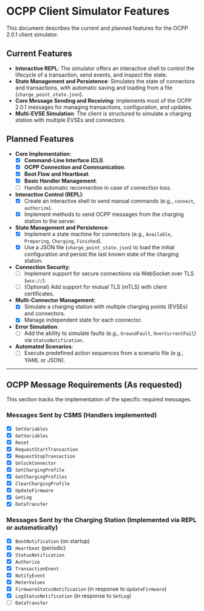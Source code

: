 # OCPP Client Simulator Features

This document describes the current and planned features for the OCPP 2.0.1 client simulator.

## Current Features

- **Interactive REPL**: The simulator offers an interactive shell to control the lifecycle of a transaction, send events, and inspect the state.
- **State Management and Persistence**: Simulates the state of connectors and transactions, with automatic saving and loading from a file (`charge_point_state.json`).
- **Core Message Sending and Receiving**: Implements most of the OCPP 2.0.1 messages for managing transactions, configuration, and updates.
- **Multi-EVSE Simulation**: The client is structured to simulate a charging station with multiple EVSEs and connectors.

## Planned Features

-   **Core Implementation**:
    -   [x] **Command-Line Interface (CLI)**.
    -   [x] **OCPP Connection and Communication**.
    -   [x] **Boot Flow and Heartbeat**.
    -   [x] **Basic Handler Management**.
    -   [ ] Handle automatic reconnection in case of connection loss.

-   **Interactive Control (REPL)**:
    -   [x] Create an interactive shell to send manual commands (e.g., `connect`, `authorize`).
    -   [x] Implement methods to send OCPP messages from the charging station to the server.

-   **State Management and Persistence**:
    -   [x] Implement a state machine for connectors (e.g., `Available`, `Preparing`, `Charging`, `Finished`).
    -   [x] Use a JSON file (`charge_point_state.json`) to load the initial configuration and persist the last known state of the charging station.

-   **Connection Security**:
    -   [ ] Implement support for secure connections via WebSocket over TLS (`wss://`).
    -   [ ] (Optional) Add support for mutual TLS (mTLS) with client certificates.

-   **Multi-Connector Management**:
    -   [x] Simulate a charging station with multiple charging points (EVSEs) and connectors.
    -   [x] Manage independent state for each connector.

-   **Error Simulation**:
    -   [ ] Add the ability to simulate faults (e.g., `GroundFault`, `OverCurrentFail`) via `StatusNotification`.

-   **Automated Scenarios**:
    -   [ ] Execute predefined action sequences from a scenario file (e.g., YAML or JSON).

---

## OCPP Message Requirements (As requested)

This section tracks the implementation of the specific required messages.

### Messages Sent by CSMS (Handlers implemented)

-   [x] `SetVariables`
-   [x] `GetVariables`
-   [x] `Reset`
-   [x] `RequestStartTransaction`
-   [x] `RequestStopTransaction`
-   [x] `UnlockConnector`
-   [x] `SetChargingProfile`
-   [x] `GetChargingProfiles`
-   [x] `ClearChargingProfile`
-   [x] `UpdateFirmware`
-   [x] `GetLog`
-   [x] `DataTransfer`

### Messages Sent by the Charging Station (Implemented via REPL or automatically)

-   [x] `BootNotification` (on startup)
-   [x] `Heartbeat` (periodic)
-   [x] `StatusNotification`
-   [x] `Authorize`
-   [x] `TransactionEvent`
-   [x] `NotifyEvent`
-   [x] `MeterValues`
-   [x] `FirmwareStatusNotification` (in response to `UpdateFirmware`)
-   [x] `LogStatusNotification` (in response to `GetLog`)
-   [ ] `DataTransfer`
